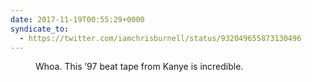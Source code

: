 ```yaml
---
date: 2017-11-19T00:55:29+0000
syndicate_to:
  - https://twitter.com/iamchrisburnell/status/932049655873130496
---
```


<figure class=" [ media ] ">
    <c-youtube id="myrXQebr488" title="anye West 1997 Beat Tape (All 8 tracks)"><c-youtube>
    <figcaption>
        <p>Whoa. This ’97 beat tape from Kanye is incredible.</p>
    </figcaption>
</figure>

